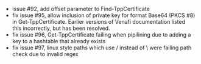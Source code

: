 - issue #92, add offset parameter to Find-TppCertificate
- fix issue #95, allow inclusion of private key for format Base64 (PKCS #8) in Get-TppCertificate.  Earlier versions of Venafi documentation listed this incorrectly, but has been resolved.
- fix issue #96, Get-TppCertificate failing when pipilining due to adding a key to a hashtable that already exists
- fix issue #97, linux style paths which use / instead of \ were failing path check due to invalid regex